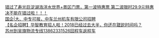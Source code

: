   
[错过了寿光巨淀湖浩洋水世界+景区门票，第一波特惠票 第二波限时29.9元特惠 决不能在错过啦！！！](http://www.dianyue.me/archives/234/ixwzt8923b7q1ze8/)  
[国企|大、中专可报，中车兰州机车有限公司招聘](http://www.dianyue.me/archives/107/xpzpwxykhggi0sy7/)  
[【名企招聘】华智教育招人啦！2018已经过去大半，你还在蹉跎时间吗？](http://www.dianyue.me/archives/239/f4rsbyozgcnr1bs3/)  
[苏州到吴旗物流专线13862331526回程车返程车](http://www.dianyue.me/archives/701/qkrq2e33yv7qydm8/)